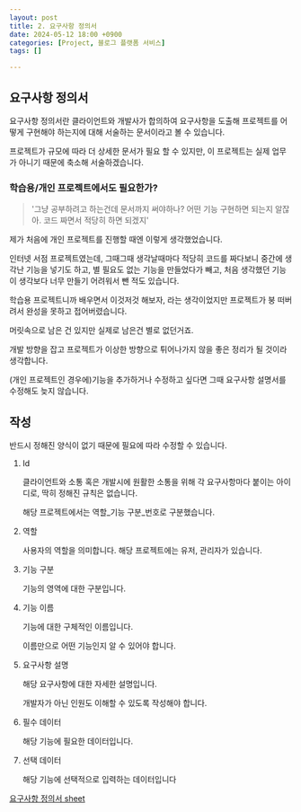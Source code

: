 ```yaml
---
layout: post
title: 2. 요구사항 정의서
date: 2024-05-12 18:00 +0900
categories: [Project, 블로그 플랫폼 서비스]
tags: []

---
```


## 요구사항 정의서

요구사항 정의서란 클라이언트와 개발사가 합의하여 요구사항을 도출해 프로젝트를 어떻게 구현해야 하는지에 대해 서술하는 문서이라고 볼 수 있습니다.

프로젝트가 규모에 따라 더 상세한 문서가 필요 할 수 있지만, 이 프로젝트는 실제 업무가 아니기 때문에 축소해 서술하겠습니다.

### 학습용/개인 프로젝트에서도 필요한가?

> '그냥 공부하려고 하는건데 문서까지 써야하나? 어떤 기능 구현하면 되는지 알잖아. 코드 짜면서 적당히 하면 되겠지'

제가 처음에 개인 프로젝트를 진행할 때엔 이렇게 생각했었습니다.

인터넷 서점 프로젝트였는데, 그때그때 생각날때마다 적당히 코드를 짜다보니 중간에 생각난 기능을 넣기도 하고, 별 필요도 없는 기능을 만들었다가 빼고, 처음 생각했던 기능이 생각보다 너무 만들기 어려워서 뺀 적도 있습니다.

학습용 프로젝트니까 배우면서 이것저것 해보자, 라는 생각이었지만 프로젝트가 붕 떠버려서 완성을 못하고 접어버렸습니다.

머릿속으로 남은 건 있지만 실제로 남은건 별로 없던거죠.

개발 방향을 잡고 프로젝트가 이상한 방향으로 튀어나가지 않을 좋은 정리가 될 것이라 생각합니다.

(개인 프로젝트인 경우에)기능을 추가하거나 수정하고 싶다면 그때 요구사항 설명서를 수정해도 늦지 않습니다.

## 작성

반드시 정해진 양식이 없기 때문에 필요에 따라 수정할 수 있습니다.

1. Id

    클라이언트와 소통 혹은 개발시에 원활한 소통을 위해 각 요구사항마다 붙이는 아이디로, 딱히 정해진 규칙은 없습니다.

    해당 프로젝트에서는 역할_기능 구분_번호로 구분했습니다.

2. 역할

    사용자의 역할을 의미합니다. 해당 프로젝트에는 유저, 관리자가 있습니다.

3. 기능 구분

    기능의 영역에 대한 구분입니다.

4. 기능 이름

    기능에 대한 구체적인 이름입니다.

    이름만으로 어떤 기능인지 알 수 있어야 합니다.

5. 요구사항 설명

    해당 요구사항에 대한 자세한 설명입니다.

    개발자가 아닌 인원도 이해할 수 있도록 작성해야 합니다.

6. 필수 데이터

    해당 기능에 필요한 데이터입니다.

7. 선택 데이터

    해당 기능에 선택적으로 입력하는 데이터입니다

[요구사항 정의서 sheet](https://docs.google.com/spreadsheets/d/1WF5hbldsTCeNQqPWHZDPt5A1mdPhrlJfvl2dOQLlgn8/edit?usp=sharing)
